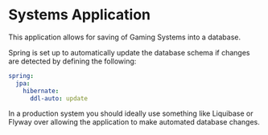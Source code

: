 # Systems Application

This application allows for saving of Gaming Systems into a database.

Spring is set up to automatically update the database schema if changes are detected by defining the following:

```yaml
spring:
  jpa:
    hibernate:
      ddl-auto: update
```

In a production system you should ideally use something like Liquibase or Flyway over allowing the application to
make automated database changes.